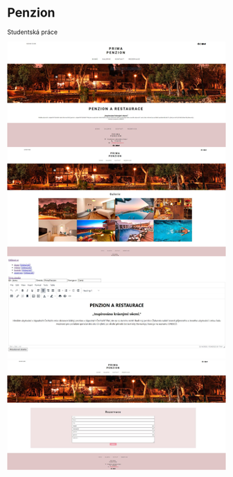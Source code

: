 # Penzion
Studentská práce

![alt text](https://github.com/jcurly/Penzion/blob/master/penzion-domu.JPG "domu")
![alt text](https://github.com/jcurly/Penzion/blob/master/penzion-galerie.JPG "galerie")
![alt text](https://github.com/jcurly/Penzion/blob/master/penzion-admin.JPG "admin")
![alt text](https://github.com/jcurly/Penzion/blob/master/penzion-rezervace.JPG "rezervace")
